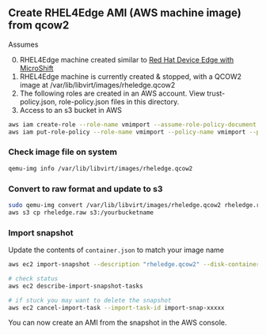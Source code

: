 ## Create RHEL4Edge AMI (AWS machine image) from qcow2

Assumes

0. RHEL4Edge machine created similar to [Red Hat Device Edge with MicroShift](https://cloud.redhat.com/blog/meet-red-hat-device-edge-with-microshift)
1. RHEL4Edge machine is currently created & stopped, with a QCOW2 image at /var/lib/libvirt/images/rheledge.qcow2
2. The following roles are created in an AWS account. View trust-policy.json, role-policy.json files in this directory.
3. Access to an s3 bucket in AWS

```bash
aws iam create-role --role-name vmimport --assume-role-policy-document file://trust-policy.json
aws iam put-role-policy --role-name vmimport --policy-name vmimport --policy-document file://role-policy.json
```

### Check image file on system

```bash
qemu-img info /var/lib/libvirt/images/rheledge.qcow2
```

### Convert to raw format and update to s3

```bash
sudo qemu-img convert /var/lib/libvirt/images/rheledge.qcow2 rheledge.raw
aws s3 cp rheledge.raw s3:/yourbucketname
```

### Import snapshot

Update the contents of `container.json` to match your image name

```bash
aws ec2 import-snapshot --description "rheledge.qcow2" --disk-container file://container.json

# check status
aws ec2 describe-import-snapshot-tasks

# if stuck you may want to delete the snapshot
aws ec2 cancel-import-task --import-task-id import-snap-xxxxx
```

You can now create an AMI from the snapshot in the AWS console.
